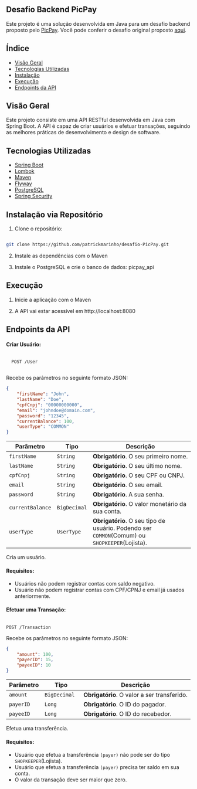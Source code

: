 ## Desafio Backend PicPay
Este projeto é uma solução desenvolvida em Java para um desafio backend proposto pelo [PicPay](https://picpay.com/). Você pode conferir o desafio original proposto [aqui](https://github.com/PicPay/picpay-desafio-backend).

## Índice
- [Visão Geral](#visão-geral)
- [Tecnologias Utilizadas](#tecnologias-utilizadas)
- [Instalação](#instalação-via-repositório)
- [Execução](#execução)
- [Endpoints da API](#endpoints-da-api)

## Visão Geral
Este projeto consiste em uma API RESTful desenvolvida em Java com Spring Boot. A API é capaz de criar usuários e efetuar transações, seguindo as melhores práticas de desenvolvimento e design de software.

## Tecnologias Utilizadas
- [Spring Boot](https://spring.io/projects/spring-boot)
- [Lombok](https://projectlombok.org/)
- [Maven](https://maven.apache.org/)
- [Flyway](https://flywaydb.org/)
- [PostgreSQL](https://www.postgresql.org/)
- [Spring Security](https://spring.io/projects/spring-security)

## Instalação via Repositório
1. Clone o repositório:

```bash

git clone https://github.com/patrickmarinho/desafio-PicPay.git

```

2. Instale as dependências com o Maven

3. Instale o PostgreSQL e crie o banco de dados: picpay_api

## Execução
1. Inicie a aplicação com o Maven

2. A API vai estar acessível em http://localhost:8080

## Endpoints da API

#### Criar Usuário:

```http

  POST /User
  
```
Recebe os parâmetros no seguinte formato JSON:

```json
{
	"firstName": "John",
	"lastName": "Doe",
	"cpfCnpj": "00000000000",
	"email": "johndoe@domain.com",
	"password": "12345",
	"currentBalance": 100,
	"userType": "COMMON"
}

```
| Parâmetro | Tipo            | Descrição                                                              |
|-----------|-----------------|------------------------------------------------------------------------|
|`firstName`         |`String`          |**Obrigatório**. O seu primeiro nome.
|`lastName`          |`String`          |**Obrigatório**. O seu último nome.
|`cpfCnpj`           |`String`          |**Obrigatório**. O seu CPF ou CNPJ.
|`email`             |`String`          |**Obrigatório**. O seu email.
|`password`          |`String`          |**Obrigatório**. A sua senha.
|`currentBalance`    |`BigDecimal`      |**Obrigatório**. O valor monetário da sua conta. 
|`userType`          |`UserType `       |**Obrigatório**. O seu tipo de usuário. Podendo ser `COMMON`(Comum) ou `SHOPKEEPER`(Lojista).

Cria um usuário.

#### Requisitos:
- Usuários não podem registrar contas com saldo negativo.
- Usuário não podem registrar contas com CPF/CPNJ e email já usados anteriormente.



#### Efetuar uma Transação:



```http

POST /Transaction

```
Recebe os parâmetros no seguinte formato JSON:

```json
{
	"amount": 100,
	"payerID": 15,
	"payeeID": 10
}


```
| Parâmetro | Tipo            | Descrição                                                              |
|-----------|-----------------|------------------------------------------------------------------------|
|`amount`         |`BigDecimal `    |**Obrigatório**. O valor a ser transferido.
|`payerID`        |`Long `          |**Obrigatório**. O ID do pagador.
|`payeeID`        |`Long `          |**Obrigatório**. O ID do recebedor.

Efetua uma transferência.

#### Requisitos:
- Usuário que efetua a transferência `(payer)` não pode ser do tipo `SHOPKEEPER`(Lojista).
- Usuário que efetua a transferência `(payer)` precisa ter saldo em sua conta.
- O valor da transação deve ser maior que zero.